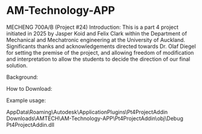 # AM-Technology-APP
MECHENG 700A/B (Project #24)
Introduction:
This is a part 4 project initiated in 2025 by Jasper Koid and Felix Clark within the Department of Mechanical and Mechatronic engineering at the University of Auckland. 
Significants thanks and acknowledgements directed towards Dr. Olaf Diegel for setting the premise of the project, and allowing freedom of modification and interpretation
to  allow the students to decide the direction of our final solution. 

Background:


How to Download:


Example usage:


AppData\Roaming\Autodesk\ApplicationPlugins\Pt4ProjectAddin
Downloads\AMTECH\AM-Technology-APP\Pt4ProjectAddin\obj\Debug
Pt4ProjectAddin.dll